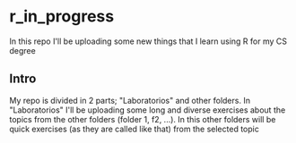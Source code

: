 # r_in_progress

In this repo I'll be uploading some new things that I learn using R for my CS degree

## Intro

My repo is divided in 2 parts; "Laboratorios" and other folders. In "Laboratorios" I'll be uploading some long and diverse exercises about the topics from the other folders (folder 1, f2, ...). In this other folders will be quick exercises (as they are called like that) from the selected topic
